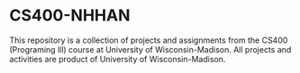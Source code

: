 # CS400-NHHAN
This repository is a collection of projects and assignments from the CS400 (Programing lll) course at University of Wisconsin-Madison. All projects and activities are product of University of Wisconsin-Madison.
